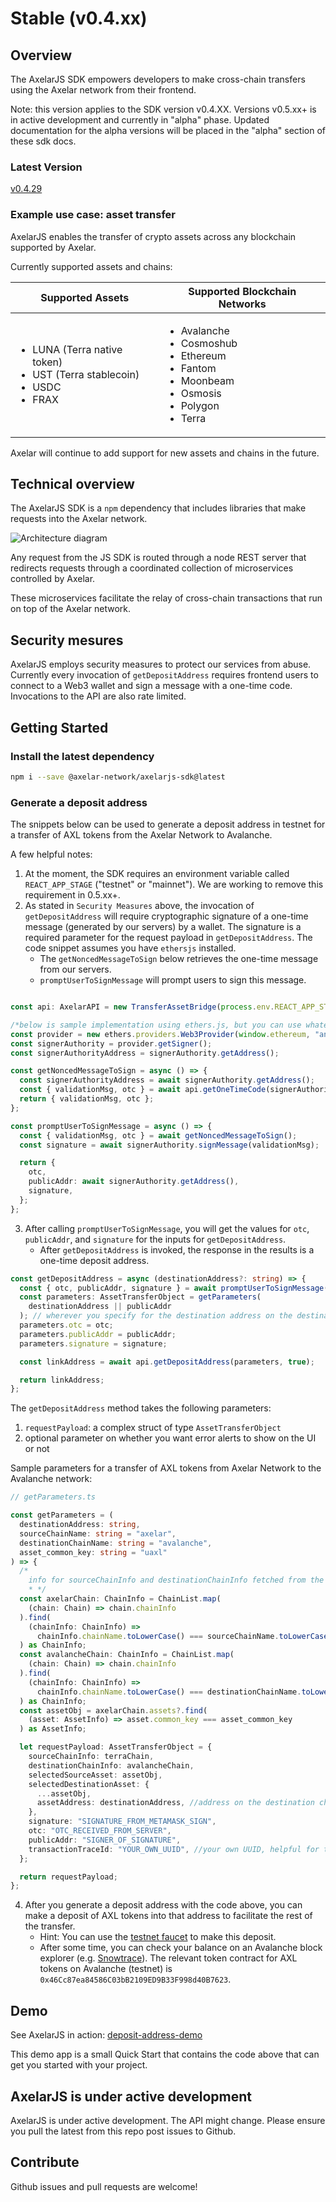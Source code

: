 # Stable (v0.4.xx)

## Overview

The AxelarJS SDK empowers developers to make cross-chain transfers using the Axelar network from their frontend.

Note: this version applies to the SDK version v0.4.XX. Versions v0.5.xx+ is in active development and currently in "alpha" phase. Updated documentation for the alpha versions will be placed in the "alpha" section of these sdk docs. 

### Latest Version

[v0.4.29](https://www.npmjs.com/package/@axelar-network/axelarjs-sdk/v/0.4.29)

### Example use case: asset transfer

AxelarJS enables the transfer of crypto assets across any blockchain supported by Axelar.

Currently supported assets and chains:

| Supported Assets                                                                                             | Supported Blockchain Networks                                                                                             |
| ------------------------------------------------------------------------------------------------------------ | ------------------------------------------------------------------------------------------------------------------------- |
| <ul><li>LUNA (Terra native token)</li><li>UST (Terra stablecoin)</li><li>USDC</li><li>FRAX</li></ul> | <ul><li>Avalanche</li><li>Cosmoshub</li><li>Ethereum</li><li>Fantom</li><li>Moonbeam</li><li>Osmosis</li><li>Polygon</li><li>Terra</li></ul> |

Axelar will continue to add support for new assets and chains in the future.

## Technical overview

The AxelarJS SDK is a `npm` dependency that includes libraries that make requests into the Axelar network.

![Architecture diagram](/img/sdk-diagram.png)

Any request from the JS SDK is routed through a node REST server that redirects requests through a coordinated collection of microservices controlled by Axelar.

These microservices facilitate the relay of cross-chain transactions that run on top of the Axelar network.

## Security mesures

AxelarJS employs security measures to protect our services from abuse. Currently every invocation of `getDepositAddress` requires frontend users to connect to a Web3 wallet and sign a message with a one-time code. Invocations to the API are also rate limited.

## Getting Started

### Install the latest dependency

```bash
npm i --save @axelar-network/axelarjs-sdk@latest
```

### Generate a deposit address

The snippets below can be used to generate a deposit address in testnet for a transfer of AXL tokens from the Axelar Network to Avalanche. 

A few helpful notes:
1. At the moment, the SDK requires an environment variable called `REACT_APP_STAGE` ("testnet" or "mainnet"). We are working to remove this requirement in 0.5.xx+.
2. As stated in `Security Measures` above, the invocation of `getDepositAddress` will require cryptographic signature of a one-time message (generated by our servers) by a wallet. The signature is a required parameter for the request payload in `getDepositAddress`. The code snippet assumes you have `ethersjs` installed. 
    - The `getNoncedMessageToSign` below retrieves the one-time message from our servers. 
    - `promptUserToSignMessage` will prompt users to sign this message. 

```typescript

const api: AxelarAPI = new TransferAssetBridge(process.env.REACT_APP_STAGE);

/*below is sample implementation using ethers.js, but you can use whatever you want*/
const provider = new ethers.providers.Web3Provider(window.ethereum, "any"); //2nd param is network type
const signerAuthority = provider.getSigner();
const signerAuthorityAddress = signerAuthority.getAddress();

const getNoncedMessageToSign = async () => {
  const signerAuthorityAddress = await signerAuthority.getAddress();
  const { validationMsg, otc } = await api.getOneTimeCode(signerAuthorityAddress);
  return { validationMsg, otc };
};

const promptUserToSignMessage = async () => {
  const { validationMsg, otc } = await getNoncedMessageToSign();
  const signature = await signerAuthority.signMessage(validationMsg);

  return {
    otc,
    publicAddr: await signerAuthority.getAddress(),
    signature,
  };
};
```
3. After calling `promptUserToSignMessage`, you will get the values for `otc`, `publicAddr`, and `signature` for the inputs for `getDepositAddress`.
    - After `getDepositAddress` is invoked, the response in the results is a one-time deposit address. 

```typescript
const getDepositAddress = async (destinationAddress?: string) => {
  const { otc, publicAddr, signature } = await promptUserToSignMessage();
  const parameters: AssetTransferObject = getParameters(
    destinationAddress || publicAddr
  ); // wherever you specify for the destination address on the destination chain
  parameters.otc = otc;
  parameters.publicAddr = publicAddr;
  parameters.signature = signature;

  const linkAddress = await api.getDepositAddress(parameters, true);

  return linkAddress;
};
```

The `getDepositAddress` method takes the following parameters:

1. `requestPayload`: a complex struct of type `AssetTransferObject`
2. optional parameter on whether you want error alerts to show on the UI or not

Sample parameters for a transfer of AXL tokens from Axelar Network to the Avalanche network:

```typescript
// getParameters.ts

const getParameters = (
  destinationAddress: string,
  sourceChainName: string = "axelar",
  destinationChainName: string = "avalanche",
  asset_common_key: string = "uaxl"
) => {
  /*
	info for sourceChainInfo and destinationChainInfo fetched from the ChainList module of the SDK. 
	* */
  const axelarChain: ChainInfo = ChainList.map(
    (chain: Chain) => chain.chainInfo
  ).find(
    (chainInfo: ChainInfo) =>
      chainInfo.chainName.toLowerCase() === sourceChainName.toLowerCase()
  ) as ChainInfo;
  const avalancheChain: ChainInfo = ChainList.map(
    (chain: Chain) => chain.chainInfo
  ).find(
    (chainInfo: ChainInfo) =>
      chainInfo.chainName.toLowerCase() === destinationChainName.toLowerCase()
  ) as ChainInfo;
  const assetObj = axelarChain.assets?.find(
    (asset: AssetInfo) => asset.common_key === asset_common_key
  ) as AssetInfo;

  let requestPayload: AssetTransferObject = {
    sourceChainInfo: terraChain,
    destinationChainInfo: avalancheChain,
    selectedSourceAsset: assetObj,
    selectedDestinationAsset: {
      ...assetObj,
      assetAddress: destinationAddress, //address on the destination chain where you want the tokens to arrive
    },
    signature: "SIGNATURE_FROM_METAMASK_SIGN",
    otc: "OTC_RECEIVED_FROM_SERVER",
    publicAddr: "SIGNER_OF_SIGNATURE",
    transactionTraceId: "YOUR_OWN_UUID", //your own UUID, helpful for tracing purposes. optional.
  };

  return requestPayload;
};
```

4. After you generate a deposit address with the code above, you can make a deposit of AXL tokens into that address to facilitate the rest of the transfer.
    - Hint: You can use the [testnet faucet](https://faucet.testnet.axelar.dev/) to make this deposit.
    - After some time, you can check your balance on an Avalanche block explorer (e.g. [Snowtrace](https://testnet.snowtrace.io/)). The relevant token contract for AXL tokens on Avalanche (testnet) is `0x46Cc87ea84586C03bB2109ED9B33F998d40B7623`. 

## Demo

See AxelarJS in action: [deposit-address-demo](https://github.com/axelarnetwork/deposit-address-demo)

This demo app is a small Quick Start that contains the code above that can get you started with your project. 

## AxelarJS is under active development

AxelarJS is under active development. The API might change. Please ensure you pull the latest from this repo post issues to Github.

## Contribute

Github issues and pull requests are welcome!